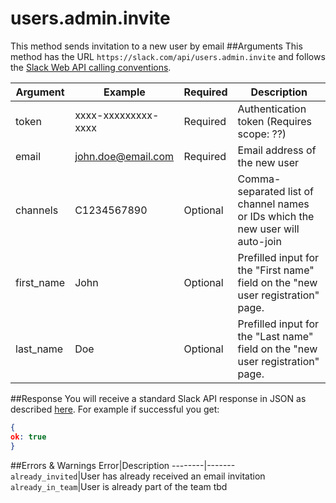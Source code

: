 # users.admin.invite
This method sends invitation to a new user by email
##Arguments
This method has the URL `https://slack.com/api/users.admin.invite` and follows the [Slack Web API calling conventions](https://api.slack.com/web#basics).

Argument|Example|Required|Description
--------|-------|--------|-----------
token|xxxx-xxxxxxxxx-xxxx|Required|Authentication token (Requires scope: ??)
email|john.doe@email.com|Required|Email address of the new user
channels|C1234567890|Optional|Comma-separated list of channel names or IDs which the new user will auto-join
first_name|John|Optional|Prefilled input for the "First name" field on the "new user registration" page.
last_name|Doe|Optional|Prefilled input for the "Last name" field on the "new user registration" page.

##Response
You will receive a standard Slack API response in JSON as described [here](https://api.slack.com/web#basics). For example if successful you get:

```json
{
ok: true
}
```
##Errors & Warnings
Error|Description
--------|-------
`already_invited`|User has already received an email invitation
`already_in_team`|User is already part of the team
tbd
